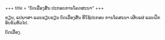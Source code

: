 +++
title = "ບົດເລື່ອງສັ້ນ ປະກອບການໂຄດສະນາ"
+++

ຂຽນ, ແປພາສາ ແລະຮຽບຮຽນ ບົດເລື່ອງສັ້ນ ທີ່ໃຊ້ປະກອບ ການໂຄສະນາ ເຜີຍແຜ່ ແລະຝຶກອົບຮົມທົ່ວໄປ.

<!--more-->

ບົດເລື່ອງ.

